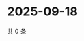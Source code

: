 # 2025-09-18

共 0 条

<!-- BEGIN ZHIHUQUESTIONS -->
<!-- 最后更新时间 Thu Sep 18 2025 16:15:10 GMT+0800 (China Standard Time) -->

<!-- END ZHIHUQUESTIONS -->
